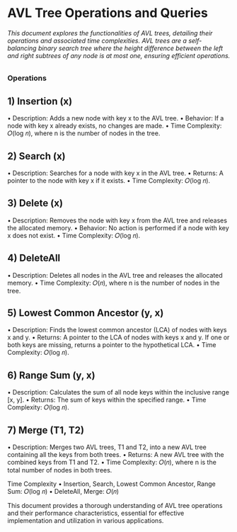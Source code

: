# AVL Tree Operations and Queries
###### This document explores the functionalities of AVL trees, detailing their operations and associated time complexities. AVL trees are a self-balancing binary search tree where the height difference between the left and right subtrees of any node is at most one, ensuring efficient operations.

### Operations

## 1) Insertion (x)
• Description: Adds a new node with key x to the AVL tree.
• Behavior: If a node with key x already exists, no changes are made.
• Time Complexity: 𝑂(log 𝑛), where n is the number of nodes in the tree.

## 2) Search (x)
• Description: Searches for a node with key x in the AVL tree.
• Returns: A pointer to the node with key x if it exists.
• Time Complexity: 𝑂(log 𝑛).

## 3) Delete (x)
• Description: Removes the node with key x from the AVL tree and releases the allocated memory.
• Behavior: No action is performed if a node with key x does not exist.
• Time Complexity: 𝑂(log⁡ 𝑛).

## 4) DeleteAll
• Description: Deletes all nodes in the AVL tree and releases the allocated memory.
• Time Complexity: 𝑂(𝑛), where n is the number of nodes in the tree.

## 5) Lowest Common Ancestor (y, x)
• Description: Finds the lowest common ancestor (LCA) of nodes with keys x and y.
• Returns: A pointer to the LCA of nodes with keys x and y. If one or both keys are missing, returns a pointer to the hypothetical LCA.
• Time Complexity: 𝑂(log 𝑛).

## 6) Range Sum (y, x)
• Description: Calculates the sum of all node keys within the inclusive range [x, y].
• Returns: The sum of keys within the specified range.
• Time Complexity: 𝑂(log⁡ 𝑛).

## 7) Merge (T1, T2)
• Description: Merges two AVL trees, T1 and T2, into a new AVL tree containing all the keys from both trees.
• Returns: A new AVL tree with the combined keys from T1 and T2.
• Time Complexity: 𝑂(𝑛), where n is the total number of nodes in both trees.


Time Complexity
• Insertion, Search, Lowest Common Ancestor, Range Sum: 𝑂(log 𝑛)
• DeleteAll, Merge: 𝑂(𝑛)


This document provides a thorough understanding of AVL tree operations and their performance characteristics, essential for effective implementation and utilization in various applications.
